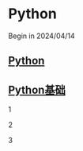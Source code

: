 # Python

Begin in 2024/04/14

## [Python](Python/Python.md)

## [Python基础](Python基础/Python基础.md)

1

2

3
